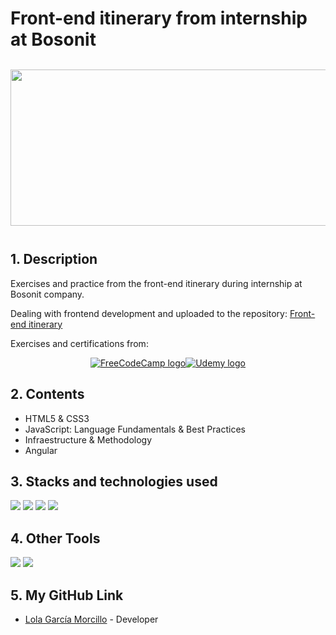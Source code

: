 <h1> Front-end itinerary from internship at Bosonit</h1>
<div style="display:flex; flex-wrap:wrap; justify-content:center; margin:auto">
   <img style="width:1000px; height:250px; margin:12px" src="https://user-images.githubusercontent.com/116545851/234549086-60d4465a-8a3f-458b-831e-fefd483a0151.png">
</div>

<h2>1. Description</h2>
<p>Exercises and practice from the front-end itinerary during internship at Bosonit company.</p>
<p>Dealing with frontend development and uploaded to the repository:
<a href="https://github.com/LolaGM/front-end-itinerary">Front-end itinerary</a></p>
<p>Exercises and certifications from: </p>   
<div style="display:flex; flex-wrap:wrap; justify-content:center; margin:auto">
   <a href="https://www.freecodecamp.org/learn" target="_blank">
      <img src= "https://img.shields.io/badge/Freecodecamp-%23123.svg?&style=for-the-badge&logo=freecodecamp&logoColor=green" alt="FreeCodeCamp logo"></img>
   </a>
   <a href="https://www.udemy.com/course/angular-fernando-herrera" target="_blank">
      <img src="https://img.shields.io/badge/Udemy-A435F0?style=for-the-badge&logo=Udemy&logoColor=white" alt="Udemy logo"></img>
   </a>
</div>
   
<h2>2. Contents</h2>
<ul>
<li>HTML5 & CSS3</li>
<li>JavaScript: Language Fundamentals & Best Practices</li>
<li>Infraestructure & Methodology</li>
<li>Angular</li>
</ul>  
   
<h2>3. Stacks and technologies used</h2>

 <p align="left">
    <img src= "https://img.shields.io/badge/html5-%23E34F26.svg?style=for-the-badge&logo=html5&logoColor=white"></img>
    <img src= "https://img.shields.io/badge/css3-%231572B6.svg?style=for-the-badge&logo=css3&logoColor=white"></img>
    <img src= "https://img.shields.io/badge/javascript-%23323330.svg?style=for-the-badge&logo=javascript&logoColor=%23F7DF1E"></img>
    <img src="https://img.shields.io/badge/angular.js-%23E23237.svg?style=for-the-badge&logo=angularjs&logoColor=white"></img>
 </p>
   
<h2>4. Other Tools</h2>

 <img src="https://img.shields.io/badge/Visual%20Studio%20Code-0078d7.svg?style=for-the-badge&logo=visual-studio-code&logoColor=white"></img>
 <img src="https://img.shields.io/badge/git-%23F05033.svg?style=for-the-badge&logo=git&logoColor=white"></img>


<h2>5. My GitHub Link</h2>

<ul dir="auto">
<li>
<p dir="auto"><a href="https://github.com/LolaGM" target="_blank">Lola García Morcillo</a> - Developer</p>
</li>
</ul>
